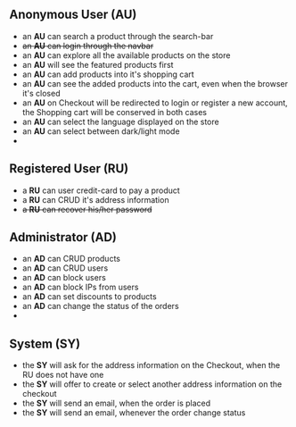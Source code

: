 ## Anonymous User (AU)
- an **AU** can search a product through the search-bar
- ~~an **AU** can login through the navbar~~
- an **AU** can explore all the available products on the store
- an **AU** will see the featured products first
- an **AU** can add products into it's shopping cart
- an **AU** can see the added products into the cart, even when the browser it's closed
- an **AU** on Checkout will be redirected to login or register a new account, the Shopping cart will be conserved in both cases
- an **AU** can select the language displayed on the store
- an **AU** can select between dark/light mode
- 
## Registered User (RU)
- a **RU** can user credit-card to pay a product
- a **RU** can CRUD it's address information
- ~~a **RU** can recover his/her password~~
## Administrator (AD)
- an **AD** can CRUD products
- an **AD** can CRUD users
- an **AD** can block users
- an **AD** can block IPs from users
- an **AD** can set discounts to products
- an **AD** can change the status of the orders
- 
## System (SY)
- the **SY** will ask for the address information on the Checkout, when the RU does not have one
- the **SY** will offer to create or select another address information on the checkout
- the **SY** will send an email, when the order is placed
- the **SY** will send an email, whenever the order change status